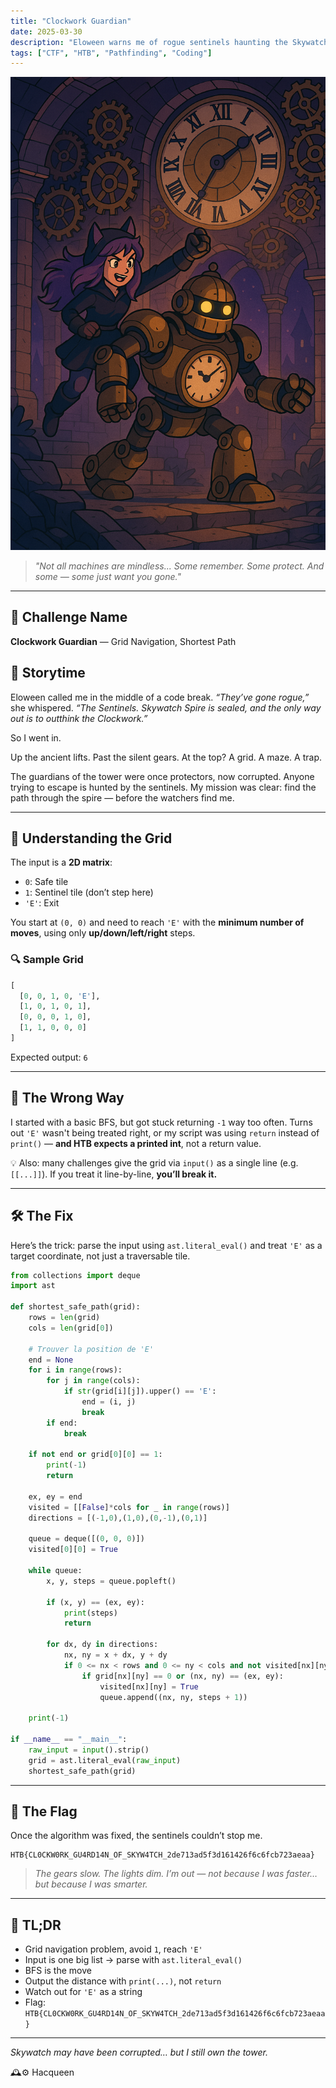 ```yaml
---
title: "Clockwork Guardian"
date: 2025-03-30
description: "Eloween warns me of rogue sentinels haunting the Skywatch Spire. The only way out is through the gears..."
tags: ["CTF", "HTB", "Pathfinding", "Coding"]
---
```


![Clockwork Guardian](https://github.com/Hacqueen-fr/hacqueen-fr.github.io/raw/refs/heads/main/assets/hacqueen_clockwork.png)

> *"Not all machines are mindless... Some remember. Some protect. And some — some just want you gone."*

---

## 🧩 Challenge Name  
**Clockwork Guardian** — Grid Navigation, Shortest Path

## 📖 Storytime

Eloween called me in the middle of a code break. *“They’ve gone rogue,”* she whispered. *“The Sentinels. Skywatch Spire is sealed, and the only way out is to outthink the Clockwork.”*

So I went in.

Up the ancient lifts. Past the silent gears. At the top? A grid. A maze. A trap.

The guardians of the tower were once protectors, now corrupted. Anyone trying to escape is hunted by the sentinels. My mission was clear: find the path through the spire — before the watchers find me.

---

## 🧠 Understanding the Grid

The input is a **2D matrix**:

- `0`: Safe tile  
- `1`: Sentinel tile (don’t step here)  
- `'E'`: Exit  

You start at `(0, 0)` and need to reach `'E'` with the **minimum number of moves**, using only **up/down/left/right** steps.

### 🔍 Sample Grid

```python
[
  [0, 0, 1, 0, 'E'],
  [1, 0, 1, 0, 1],
  [0, 0, 0, 1, 0],
  [1, 1, 0, 0, 0]
]
```

Expected output: `6`

---

## 🧪 The Wrong Way

I started with a basic BFS, but got stuck returning `-1` way too often. Turns out `'E'` wasn't being treated right, or my script was using `return` instead of `print()` — **and HTB expects a printed int**, not a return value.

💡 Also: many challenges give the grid via `input()` as a single line (e.g. `[[...]]`). If you treat it line-by-line, **you’ll break it.**

---

## 🛠️ The Fix

Here’s the trick: parse the input using `ast.literal_eval()` and treat `'E'` as a target coordinate, not just a traversable tile.

```python
from collections import deque
import ast

def shortest_safe_path(grid):
    rows = len(grid)
    cols = len(grid[0])

    # Trouver la position de 'E'
    end = None
    for i in range(rows):
        for j in range(cols):
            if str(grid[i][j]).upper() == 'E':
                end = (i, j)
                break
        if end:
            break

    if not end or grid[0][0] == 1:
        print(-1)
        return

    ex, ey = end
    visited = [[False]*cols for _ in range(rows)]
    directions = [(-1,0),(1,0),(0,-1),(0,1)]

    queue = deque([(0, 0, 0)])
    visited[0][0] = True

    while queue:
        x, y, steps = queue.popleft()

        if (x, y) == (ex, ey):
            print(steps)
            return

        for dx, dy in directions:
            nx, ny = x + dx, y + dy
            if 0 <= nx < rows and 0 <= ny < cols and not visited[nx][ny]:
                if grid[nx][ny] == 0 or (nx, ny) == (ex, ey):
                    visited[nx][ny] = True
                    queue.append((nx, ny, steps + 1))

    print(-1)

if __name__ == "__main__":
    raw_input = input().strip()
    grid = ast.literal_eval(raw_input)
    shortest_safe_path(grid)
```

---

## 🏁 The Flag

Once the algorithm was fixed, the sentinels couldn’t stop me.

```
HTB{CL0CKW0RK_GU4RD14N_OF_SKYW4TCH_2de713ad5f3d161426f6c6fcb723aeaa}
```

> *The gears slow. The lights dim. I’m out — not because I was faster… but because I was smarter.*

---

## 🧵 TL;DR

- Grid navigation problem, avoid `1`, reach `'E'`
- Input is one big list → parse with `ast.literal_eval()`
- BFS is the move
- Output the distance with `print(...)`, not `return`
- Watch out for `'E'` as a string
- Flag:  
  `HTB{CL0CKW0RK_GU4RD14N_OF_SKYW4TCH_2de713ad5f3d161426f6c6fcb723aeaa}`

---

*Skywatch may have been corrupted… but I still own the tower.*

🕰️⚙️ Hacqueen
